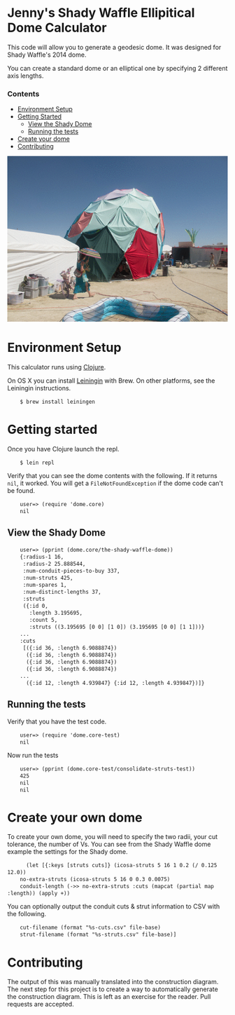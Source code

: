 # Jenny's Shady Waffle Ellipitical Dome Calculator

This code will allow you to generate a geodesic dome. It was designed for Shady Waffle's 2014 dome. 

You can create a standard dome or an elliptical one by specifying 2 different axis lengths.

### Contents

- [Environment Setup](#setup)
- [Getting Started](#start)
    - [View the Shady Dome](#shady)
    - [Running the tests](#testing)
- [Create your dome](#create)
- [Contributing](#contrib)

![domegif](images/dome.gif)

# <a name=setup></a> Environment Setup

This calculator runs using [Clojure](http://clojure.org/). 

On OS X you can install [Leiningin](http://leiningen.org/) with Brew. On other platforms, see the Leiningin instructions.

        $ brew install leiningen

# <a name=setup></a> Getting started

Once you have Clojure launch the repl.

        $ lein repl

Verify that you can see the dome contents with the following. If it returns `nil`, it worked. You will get a `FileNotFoundException` if the dome code can't be found.

        user=> (require 'dome.core)
        nil

## <a name=shady></a>View the Shady Dome

        user=> (pprint (dome.core/the-shady-waffle-dome))
        {:radius-1 16,
         :radius-2 25.888544,
         :num-conduit-pieces-to-buy 337,
         :num-struts 425,
         :num-spares 1,
         :num-distinct-lengths 37,
         :struts
         ({:id 0,
           :length 3.195695,
           :count 5,
           :struts ((3.195695 [0 0] [1 0]) (3.195695 [0 0] [1 1]))}
        ...
        :cuts
         [({:id 36, :length 6.9088874})
          ({:id 36, :length 6.9088874})
          ({:id 36, :length 6.9088874})
          ({:id 36, :length 6.9088874})
        ...
          ({:id 12, :length 4.939847} {:id 12, :length 4.939847})]}


## <a name=testing></a> Running the tests

Verify that you have the test code.

        user=> (require 'dome.core-test)
        nil

Now run the tests

        user=> (pprint (dome.core-test/consolidate-struts-test))
        425
        nil
        nil



# <a name=create></a> Create your own dome

To create your own dome, you will need to specify the two radii, your cut tolerance, the number of Vs. You can see from the Shady Waffle dome example the settings for the Shady dome.

          (let [{:keys [struts cuts]} (icosa-struts 5 16 1 0.2 (/ 0.125 12.0))
        no-extra-struts (icosa-struts 5 16 0 0.3 0.0075)
        conduit-length (->> no-extra-struts :cuts (mapcat (partial map :length)) (apply +))

You can optionally output the conduit cuts & strut information to CSV with the following.

        cut-filename (format "%s-cuts.csv" file-base)
        strut-filename (format "%s-struts.csv" file-base)]



# <a name=contrib></a> Contributing

The output of this was manually translated into the construction diagram. The next step for this project is to create a way to automatically generate the construction diagram. This is left as an exercise for the reader. Pull requests are accepted.
